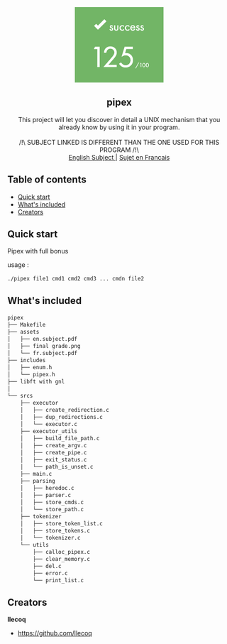 <p align="center">
  <a href="https://42lyon.fr/">
    <img src="./assets/final_grade.png" alt="pipex" width=200 height=170>
  </a>

  <h2 align="center">pipex</h2>

  <p align="center">
    This project will let you discover in detail a UNIX mechanism that you already know
    by using it in your program.
    <br>
    <br>
    /!\ SUBJECT LINKED IS DIFFERENT THAN THE ONE USED FOR THIS PROGRAM /!\
    <br>
    <a href="https://github.com/llecoq/pipex/blob/master/assets/en.subject.pdf">English Subject </a>
    |
    <a href="https://github.com/llecoq/pipex/blob/master/assets/fr.subject.pdf"> Sujet en Francais</a>
  </p>
</p>


## Table of contents

- [Quick start](#quick-start)
- [What's included](#whats-included)
- [Creators](#creators)


## Quick start

Pipex with full bonus

usage :
```
./pipex file1 cmd1 cmd2 cmd3 ... cmdn file2
```

## What's included

```
pipex
├── Makefile
├── assets
│   ├── en.subject.pdf
│   ├── final grade.png
│   └── fr.subject.pdf
├── includes
│   ├── enum.h
│   └── pipex.h
├── libft with gnl
│
└── srcs
    ├── executor
    │   ├── create_redirection.c
    │   ├── dup_redirections.c
    │   └── executor.c
    ├── executor_utils
    │   ├── build_file_path.c
    │   ├── create_argv.c
    │   ├── create_pipe.c
    │   ├── exit_status.c
    │   └── path_is_unset.c
    ├── main.c
    ├── parsing
    │   ├── heredoc.c
    │   ├── parser.c
    │   ├── store_cmds.c
    │   └── store_path.c
    ├── tokenizer
    │   ├── store_token_list.c
    │   ├── store_tokens.c
    │   └── tokenizer.c
    └── utils
        ├── calloc_pipex.c
        ├── clear_memory.c
        ├── del.c
        ├── error.c
        └── print_list.c
```

## Creators

**llecoq**

- <https://github.com/llecoq>
